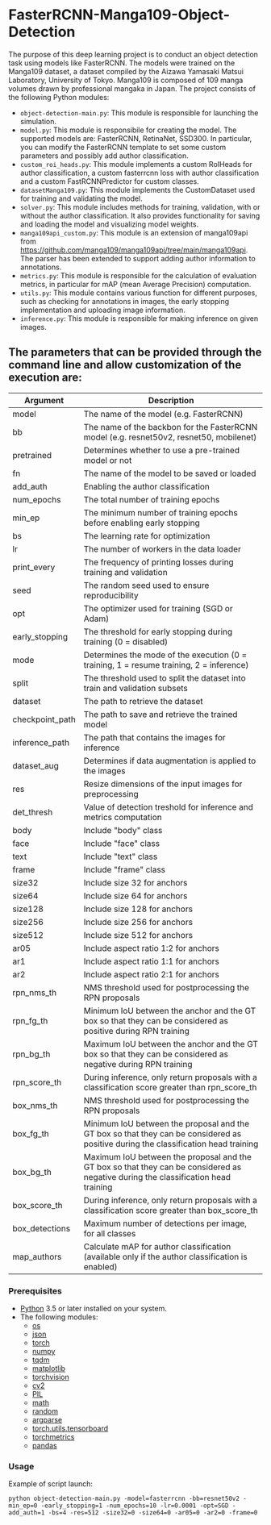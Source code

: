 # FasterRCNN-Manga109-Object-Detection
The purpose of this deep learning project is to conduct an object detection task using models like FasterRCNN. The models were trained on the Manga109 dataset, a dataset compiled by the Aizawa Yamasaki Matsui Laboratory, University of Tokyo. Manga109 is composed of 109 manga volumes drawn by professional mangaka in Japan. The project consists of the following Python modules:

- `object-detection-main.py`: This module is responsible for launching the simulation.
- `model.py`: This module is responsibile for creating the model. The supported models are: FasterRCNN, RetinaNet, SSD300. In particular, you can modify the FasterRCNN template to set some custom parameters and possibly add author classification.
- `custom_roi_heads.py`: This module implements a custom RoIHeads for author classification, a custom fasterrcnn loss with author classification and a custom FastRCNNPredictor for custom classes.
- `datasetManga109.py`: This module implements the CustomDataset used for training and validating the model.
- `solver.py`: This module includes methods for training, validation, with or without the author classification. It also provides functionality for saving and loading the model and visualizing model weights.
- `manga109api_custom.py`: This module is an extension of manga109api from https://github.com/manga109/manga109api/tree/main/manga109api. The parser has been extended to support adding author information to annotations. 
- `metrics.py`: This module is responsible for the calculation of evaluation metrics, in particular for mAP (mean Average Precision) computation.
- `utils.py`: This module contains various function for different purposes, such as checking for annotations in images, the early stopping implementation and uploading image information.
- `inference.py`: This module is responsible for making inference on given images.

## The parameters that can be provided through the command line and allow customization of the execution are:

| Argument              | Description                                                                                                                        |
|-----------------------|------------------------------------------------------------------------------------------------------------------------------------|
| model                 | The name of the model (e.g. FasterRCNN)                                                                                            |
| bb                    | The name of the backbon for the FasterRCNN model (e.g. resnet50v2, resnet50, mobilenet)                                            |
| pretrained            | Determines whether to use a pre-trained model or not                                                                               |
| fn                    | The name of the model to be saved or loaded                                                                                        |
| add_auth              | Enabling the author classification                                                                                                 |
| num_epochs            | The total number of training epochs                                                                                                |
| min_ep                | The minimum number of training epochs before enabling early stopping                                                               |
| bs                    | The learning rate for optimization                                                                                                 |
| lr                    | The number of workers in the data loader                                                                                           |
| print_every           | The frequency of printing losses during training and validation                                                                    |
| seed                  | The random seed used to ensure reproducibility                                                                                     |
| opt                   | The optimizer used for training (SGD or Adam)                                                                                      |
| early_stopping        | The threshold for early stopping during training (0 = disabled)                                                                    |
| mode                  | Determines the mode of the execution (0 = training, 1 = resume training, 2 = inference)                                            |
| split                 | The threshold used to split the dataset into train and validation subsets                                                          |
| dataset               | The path to retrieve the dataset                                                                                                   |
| checkpoint_path       | The path to save and retrieve the trained model                                                                                    |
| inference_path        | The path that contains the images for inference                                                                                    |
| dataset_aug           | Determines if data augmentation is applied to the images                                                                           |
| res                   | Resize dimensions of the input images for preprocessing                                                                            |
| det_thresh            | Value of detection treshold for inference and metrics computation                                                                  |
| body                  | Include "body" class                                                                                                               |
| face                  | Include "face" class                                                                                                               |
| text                  | Include "text" class                                                                                                               |
| frame                 | Include "frame" class                                                                                                              |
| size32                | Include size 32 for anchors                                                                                                        |
| size64                | Include size 64 for anchors                                                                                                        |
| size128               | Include size 128 for anchors                                                                                                       |
| size256               | Include size 256 for anchors                                                                                                       |
| size512               | Include size 512 for anchors                                                                                                       |
| ar05                  | Include aspect ratio 1:2 for anchors                                                                                               |
| ar1                   | Include aspect ratio 1:1 for anchors                                                                                               |
| ar2                   | Include aspect ratio 2:1 for anchors                                                                                               |
| rpn_nms_th            | NMS threshold used for postprocessing the RPN proposals                                                                            |
| rpn_fg_th             | Minimum IoU between the anchor and the GT box so that they can be considered as positive during RPN training                       |
| rpn_bg_th             | Maximum IoU between the anchor and the GT box so that they can be considered as negative during RPN training                       |
| rpn_score_th          | During inference, only return proposals with a classification score greater than rpn_score_th                                      |
| box_nms_th            | NMS threshold used for postprocessing the RPN proposals                                                                            |
| box_fg_th             | Minimum IoU between the proposal and the GT box so that they can be considered as positive during the classification head training |
| box_bg_th             | Maximum IoU between the proposal and the GT box so that they can be considered as negative during the classification head training |
| box_score_th          | During inference, only return proposals with a classification score greater than box_score_th                                      |
| box_detections        | Maximum number of detections per image, for all classes                                                                            |
| map_authors           | Calculate mAP for author classification (available only if the author classification is enabled)                                   |

### Prerequisites

- [Python](https://www.python.org/downloads/) 3.5 or later installed on your system.
- The following modules:
  - [os](https://docs.python.org/3/library/os.html)
  - [json](https://docs.python.org/3/library/json.html)
  - [torch](https://pytorch.org/)
  - [numpy](https://numpy.org/)
  - [tqdm](https://tqdm.github.io/)
  - [matplotlib](https://matplotlib.org/)
  - [torchvision](https://pytorch.org/vision/stable/index.html)
  - [cv2](https://docs.opencv.org/4.5.2/)
  - [PIL](https://pillow.readthedocs.io/en/stable/)
  - [math](https://docs.python.org/3/library/math.html)
  - [random](https://docs.python.org/3/library/random.html)
  - [argparse](https://docs.python.org/3/library/argparse.html)
  - [torch.utils.tensorboard](https://pytorch.org/docs/stable/tensorboard.html)
  - [torchmetrics](https://torchmetrics.readthedocs.io/en/stable/)
  - [pandas](https://pandas.pydata.org/)

### Usage

Example of script launch:

```shell
python object-detection-main.py -model=fasterrcnn -bb=resnet50v2 -min_ep=0 -early_stopping=1 -num_epochs=10 -lr=0.0001 -opt=SGD -add_auth=1 -bs=4 -res=512 -size32=0 -size64=0 -ar05=0 -ar2=0 -frame=0
```